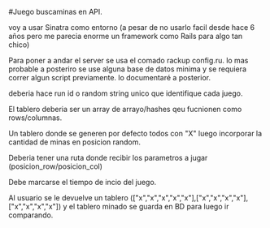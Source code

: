 #Juego buscaminas en API.

voy a usar Sinatra como entorno (a pesar de no usarlo facil desde hace 6 años pero me parecia enorme un framework como Rails para algo tan chico)

Para poner a andar el server se usa el comado rackup config.ru.
lo mas probable a posteriro se use alguna base de datos minima y se requiera correr algun script previamente. lo documentaré a posterior.


deberia hace run id o random string unico que identifique cada juego.

El tablero deberia ser un array de arrayo/hashes qeu fucnionen como rows/columnas.

Un tablero donde se generen por defecto todos con "X" luego incorporar la cantidad de minas en posicion random.

Deberia tener una ruta donde recibir los parametros a jugar (posicion_row/posicion_col)

Debe marcarse el tiempo de incio del juego.

Al usuario se le devuelve un tablero (["x","x","x","x","x"],["x","x","x","x"],["x","x","x","x"]) y el tablero minado se guarda en BD para luego ir comparando.

